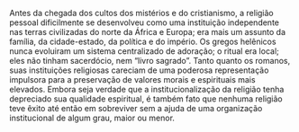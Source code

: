 ﻿Antes da chegada dos cultos dos mistérios e do cristianismo, a religião pessoal dificilmente se desenvolveu como uma instituição independente nas terras civilizadas do norte da África e Europa; era mais um assunto da família, da cidade-estado, da política e do império. Os gregos helênicos nunca evoluiram um sistema centralizado de adoração; o ritual era local; eles não tinham sacerdócio, nem “livro sagrado”.  Tanto quanto os romanos, suas instituições religiosas careciam de uma poderosa representação impulsora para a preservação de valores morais e espirituais mais elevados. Embora seja verdade que a institucionalização da religião tenha depreciado sua qualidade espiritual, é também fato que nenhuma religião teve êxito até então em sobreviver sem a ajuda de uma organização institucional de algum grau, maior ou menor.